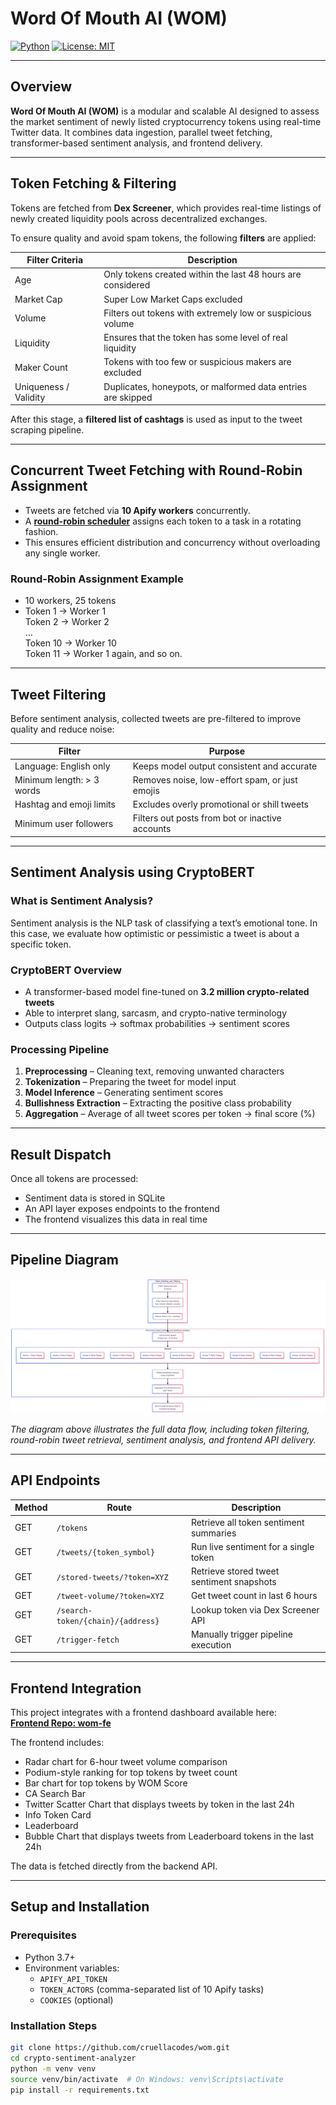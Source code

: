 # Word Of Mouth AI (WOM)

[![Python](https://img.shields.io/badge/python-3.7%2B-blue.svg)](https://www.python.org/)
[![License: MIT](https://img.shields.io/badge/license-MIT-green.svg)](LICENSE)

---

## Overview

**Word Of Mouth AI (WOM)** is a modular and scalable AI designed to assess the market sentiment of newly listed cryptocurrency tokens using real-time Twitter data. It combines data ingestion, parallel tweet fetching, transformer-based sentiment analysis, and frontend delivery.

---

## Token Fetching & Filtering

Tokens are fetched from **Dex Screener**, which provides real-time listings of newly created liquidity pools across decentralized exchanges.

To ensure quality and avoid spam tokens, the following **filters** are applied:

| Filter Criteria      | Description                                                           |
|----------------------|-----------------------------------------------------------------------|
| Age                  | Only tokens created within the last 48 hours are considered           |
| Market Cap           | Super Low Market Caps excluded                                        |
| Volume               | Filters out tokens with extremely low or suspicious volume            |
| Liquidity            | Ensures that the token has some level of real liquidity               |
| Maker Count          | Tokens with too few or suspicious makers are excluded                 |
| Uniqueness / Validity| Duplicates, honeypots, or malformed data entries are skipped          |

After this stage, a **filtered list of cashtags** is used as input to the tweet scraping pipeline.

---

## Concurrent Tweet Fetching with Round-Robin Assignment

- Tweets are fetched via **10 Apify workers** concurrently.
- A [**round-robin scheduler**](https://en.wikipedia.org/wiki/Round-robin_scheduling) assigns each token to a task in a rotating fashion.
- This ensures efficient distribution and concurrency without overloading any single worker.

### Round-Robin Assignment Example

- 10 workers, 25 tokens
- Token 1 → Worker 1  
  Token 2 → Worker 2  
  …  
  Token 10 → Worker 10  
  Token 11 → Worker 1 again, and so on.

---

## Tweet Filtering

Before sentiment analysis, collected tweets are pre-filtered to improve quality and reduce noise:

| Filter                            | Purpose                                             |
|-----------------------------------|-----------------------------------------------------|
| Language: English only            | Keeps model output consistent and accurate          |
| Minimum length: > 3 words         | Removes noise, low-effort spam, or just emojis      |
| Hashtag and emoji limits          | Excludes overly promotional or shill tweets         |
| Minimum user followers            | Filters out posts from bot or inactive accounts     |

---

## Sentiment Analysis using CryptoBERT

### What is Sentiment Analysis?

Sentiment analysis is the NLP task of classifying a text’s emotional tone. In this case, we evaluate how optimistic or pessimistic a tweet is about a specific token.

### CryptoBERT Overview

- A transformer-based model fine-tuned on **3.2 million crypto-related tweets**
- Able to interpret slang, sarcasm, and crypto-native terminology
- Outputs class logits → softmax probabilities → sentiment scores

### Processing Pipeline

1. **Preprocessing** – Cleaning text, removing unwanted characters
2. **Tokenization** – Preparing the tweet for model input
3. **Model Inference** – Generating sentiment scores
4. **Bullishness Extraction** – Extracting the positive class probability
5. **Aggregation** – Average of all tweet scores per token → final score (%)

---

## Result Dispatch

Once all tokens are processed:

- Sentiment data is stored in SQLite
- An API layer exposes endpoints to the frontend
- The frontend visualizes this data in real time

---

## Pipeline Diagram

![Pipeline Diagram](architecture-diagram.png)

*The diagram above illustrates the full data flow, including token filtering, round-robin tweet retrieval, sentiment analysis, and frontend API delivery.*

---

## API Endpoints

| Method | Route                            | Description                                |
|--------|----------------------------------|--------------------------------------------|
| GET    | `/tokens`                        | Retrieve all token sentiment summaries     |
| GET    | `/tweets/{token_symbol}`         | Run live sentiment for a single token      |
| GET    | `/stored-tweets/?token=XYZ`      | Retrieve stored tweet sentiment snapshots  |
| GET    | `/tweet-volume/?token=XYZ`       | Get tweet count in last 6 hours            |
| GET    | `/search-token/{chain}/{address}`| Lookup token via Dex Screener API          |
| GET    | `/trigger-fetch`                 | Manually trigger pipeline execution        |

---

## Frontend Integration

This project integrates with a frontend dashboard available here:  
[**Frontend Repo: wom-fe**](https://github.com/cruellacodes/wom-fe)

The frontend includes:

- Radar chart for 6-hour tweet volume comparison
- Podium-style ranking for top tokens by tweet count
- Bar chart for top tokens by WOM Score
- CA Search Bar 
- Twitter Scatter Chart that displays tweets by token in the last 24h
- Info Token Card
- Leaderboard
- Bubble Chart that displays tweets from Leaderboard tokens in the last 24h

The data is fetched directly from the backend API.

---

## Setup and Installation

### Prerequisites

- Python 3.7+
- Environment variables:
  - `APIFY_API_TOKEN`
  - `TOKEN_ACTORS` (comma-separated list of 10 Apify tasks)
  - `COOKIES` (optional)

### Installation Steps

```bash
git clone https://github.com/cruellacodes/wom.git
cd crypto-sentiment-analyzer
python -m venv venv
source venv/bin/activate  # On Windows: venv\Scripts\activate
pip install -r requirements.txt
